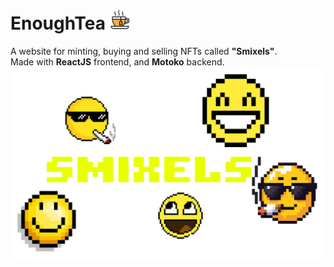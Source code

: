 # EnoughTea ![alt text](src/EnoughTea_frontend/public/favicon.ico)
A website for minting, buying and selling NFTs called <b>"Smixels"</b>.<br />
Made with <b>ReactJS</b> frontend, and <b>Motoko</b> backend.<br />
![alt text](src/EnoughTea_frontend/public/main-background.png)
